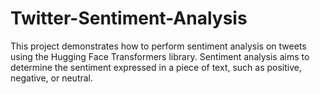 # Twitter-Sentiment-Analysis
This project demonstrates how to perform sentiment analysis on tweets using the Hugging Face Transformers library. Sentiment analysis aims to determine the sentiment expressed in a piece of text, such as positive, negative, or neutral.
